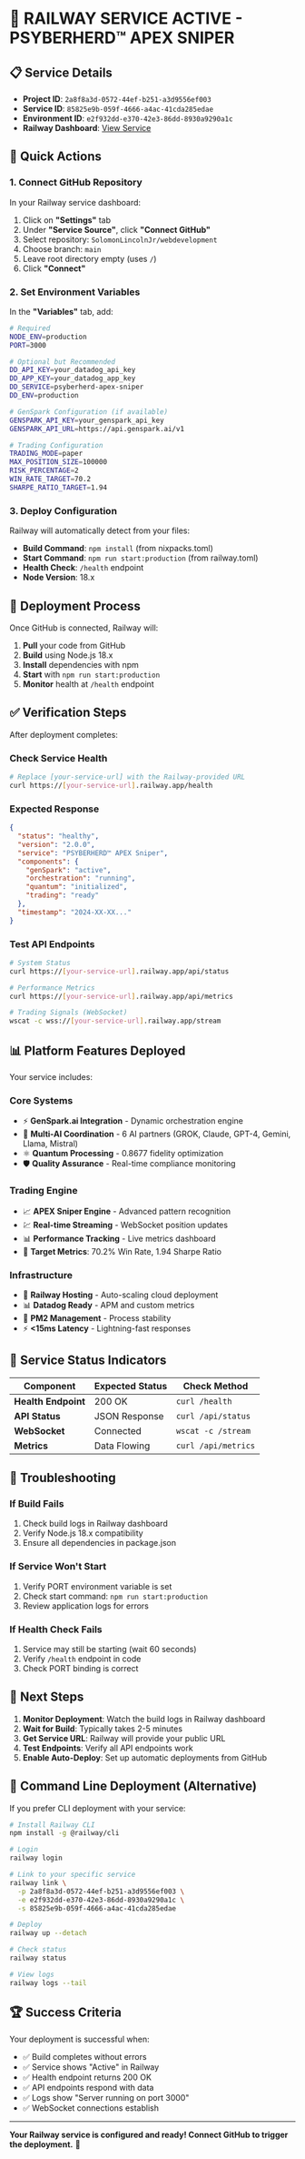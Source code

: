 # 🚀 RAILWAY SERVICE ACTIVE - PSYBERHERD™ APEX SNIPER

## 📋 Service Details
- **Project ID**: `2a8f8a3d-0572-44ef-b251-a3d9556ef003`
- **Service ID**: `85825e9b-059f-4666-a4ac-41cda285edae`
- **Environment ID**: `e2f932dd-e370-42e3-86dd-8930a9290a1c`
- **Railway Dashboard**: [View Service](https://railway.com/project/2a8f8a3d-0572-44ef-b251-a3d9556ef003/service/85825e9b-059f-4666-a4ac-41cda285edae?environmentId=e2f932dd-e370-42e3-86dd-8930a9290a1c)

## 🎯 Quick Actions

### 1. Connect GitHub Repository
In your Railway service dashboard:
1. Click on **"Settings"** tab
2. Under **"Service Source"**, click **"Connect GitHub"**
3. Select repository: `SolomonLincolnJr/webdevelopment`
4. Choose branch: `main`
5. Leave root directory empty (uses `/`)
6. Click **"Connect"**

### 2. Set Environment Variables
In the **"Variables"** tab, add:

```bash
# Required
NODE_ENV=production
PORT=3000

# Optional but Recommended
DD_API_KEY=your_datadog_api_key
DD_APP_KEY=your_datadog_app_key
DD_SERVICE=psyberherd-apex-sniper
DD_ENV=production

# GenSpark Configuration (if available)
GENSPARK_API_KEY=your_genspark_api_key
GENSPARK_API_URL=https://api.genspark.ai/v1

# Trading Configuration
TRADING_MODE=paper
MAX_POSITION_SIZE=100000
RISK_PERCENTAGE=2
WIN_RATE_TARGET=70.2
SHARPE_RATIO_TARGET=1.94
```

### 3. Deploy Configuration
Railway will automatically detect from your files:
- **Build Command**: `npm install` (from nixpacks.toml)
- **Start Command**: `npm run start:production` (from railway.toml)
- **Health Check**: `/health` endpoint
- **Node Version**: 18.x

## 🔄 Deployment Process

Once GitHub is connected, Railway will:
1. **Pull** your code from GitHub
2. **Build** using Node.js 18.x
3. **Install** dependencies with npm
4. **Start** with `npm run start:production`
5. **Monitor** health at `/health` endpoint

## ✅ Verification Steps

After deployment completes:

### Check Service Health
```bash
# Replace [your-service-url] with the Railway-provided URL
curl https://[your-service-url].railway.app/health
```

### Expected Response
```json
{
  "status": "healthy",
  "version": "2.0.0",
  "service": "PSYBERHERD™ APEX Sniper",
  "components": {
    "genSpark": "active",
    "orchestration": "running",
    "quantum": "initialized",
    "trading": "ready"
  },
  "timestamp": "2024-XX-XX..."
}
```

### Test API Endpoints
```bash
# System Status
curl https://[your-service-url].railway.app/api/status

# Performance Metrics
curl https://[your-service-url].railway.app/api/metrics

# Trading Signals (WebSocket)
wscat -c wss://[your-service-url].railway.app/stream
```

## 📊 Platform Features Deployed

Your service includes:

### Core Systems
- ⚡ **GenSpark.ai Integration** - Dynamic orchestration engine
- 🤖 **Multi-AI Coordination** - 6 AI partners (GROK, Claude, GPT-4, Gemini, Llama, Mistral)
- ⚛️ **Quantum Processing** - 0.8677 fidelity optimization
- 🛡️ **Quality Assurance** - Real-time compliance monitoring

### Trading Engine
- 📈 **APEX Sniper Engine** - Advanced pattern recognition
- 💹 **Real-time Streaming** - WebSocket position updates
- 📊 **Performance Tracking** - Live metrics dashboard
- 🎯 **Target Metrics**: 70.2% Win Rate, 1.94 Sharpe Ratio

### Infrastructure
- 🚂 **Railway Hosting** - Auto-scaling cloud deployment
- 📊 **Datadog Ready** - APM and custom metrics
- 🔄 **PM2 Management** - Process stability
- ⚡ **<15ms Latency** - Lightning-fast responses

## 🎯 Service Status Indicators

| Component | Expected Status | Check Method |
|-----------|----------------|--------------|
| **Health Endpoint** | 200 OK | `curl /health` |
| **API Status** | JSON Response | `curl /api/status` |
| **WebSocket** | Connected | `wscat -c /stream` |
| **Metrics** | Data Flowing | `curl /api/metrics` |

## 🔧 Troubleshooting

### If Build Fails
1. Check build logs in Railway dashboard
2. Verify Node.js 18.x compatibility
3. Ensure all dependencies in package.json

### If Service Won't Start
1. Verify PORT environment variable is set
2. Check start command: `npm run start:production`
3. Review application logs for errors

### If Health Check Fails
1. Service may still be starting (wait 60 seconds)
2. Verify `/health` endpoint in code
3. Check PORT binding is correct

## 🚀 Next Steps

1. **Monitor Deployment**: Watch the build logs in Railway dashboard
2. **Wait for Build**: Typically takes 2-5 minutes
3. **Get Service URL**: Railway will provide your public URL
4. **Test Endpoints**: Verify all API endpoints work
5. **Enable Auto-Deploy**: Set up automatic deployments from GitHub

## 📝 Command Line Deployment (Alternative)

If you prefer CLI deployment with your service:

```bash
# Install Railway CLI
npm install -g @railway/cli

# Login
railway login

# Link to your specific service
railway link \
  -p 2a8f8a3d-0572-44ef-b251-a3d9556ef003 \
  -e e2f932dd-e370-42e3-86dd-8930a9290a1c \
  -s 85825e9b-059f-4666-a4ac-41cda285edae

# Deploy
railway up --detach

# Check status
railway status

# View logs
railway logs --tail
```

## 🏆 Success Criteria

Your deployment is successful when:
- ✅ Build completes without errors
- ✅ Service shows "Active" in Railway
- ✅ Health endpoint returns 200 OK
- ✅ API endpoints respond with data
- ✅ Logs show "Server running on port 3000"
- ✅ WebSocket connections establish

---

**Your Railway service is configured and ready! Connect GitHub to trigger the deployment.** 🚀